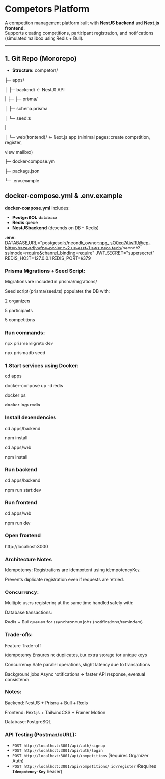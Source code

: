 # Competors Platform

A competition management platform built with **NestJS backend** and **Next.js frontend**.  
Supports creating competitions, participant registration, and notifications (simulated mailbox using Redis + Bull).

---

## **1. Git Repo (Monorepo)**

- **Structure:**
competors/

├─ apps/

│ ├─ backend/ ← NestJS API

| ├─  ├─ prisma/

│     ├─ schema.prisma

│     └─ seed.ts

|

│ └─ web(frontend)/ ← Next.js app (minimal pages: create competition, register, 

   view mailbox)

├─ docker-compose.yml

├─ package.json

└─ .env.example

## **docker-compose.yml & .env.example**
**docker-compose.yml** includes:
  - **PostgreSQL** database
  - **Redis** queue
  - **NestJS backend** (depends on DB + Redis)

  **.env**: 
DATABASE_URL="postgresql://neondb_owner:npg_jsO0xq7AiwRU@ep-bitter-haze-adjyvfpe-pooler.c-2.us-east-1.aws.neon.tech/neondb?sslmode=require&channel_binding=require"
JWT_SECRET="supersecret"
REDIS_HOST=127.0.0.1
REDIS_PORT=6379

### Prisma Migrations + Seed Script: 

Migrations are included in prisma/migrations/

Seed script (prisma/seed.ts) populates the DB with:

2 organizers

5 participants

5 competitions

### Run commands:
npx prisma migrate dev 

npx prisma db seed 

### 1.Start services using Docker:
cd apps

docker-compose up -d redis

docker ps

docker logs redis

### Install dependencies
cd apps/backend

npm install

cd apps/web

npm install

### Run backend
cd apps/backend

npm run start:dev

### Run frontend
cd apps/web

npm run dev

### Open frontend
http://localhost:3000


### Architecture Notes

Idempotency:
Registrations are idempotent using idempotencyKey.

Prevents duplicate registration even if requests are retried.

### Concurrency:
Multiple users registering at the same time handled safely with:

Database transactions:

Redis + Bull queues for asynchronous jobs (notifications/reminders)

### Trade-offs:
Feature	Trade-off

Idempotency	Ensures no duplicates, but extra storage for unique keys

Concurrency	Safe parallel operations, slight latency due to transactions

Background jobs	Async notifications → faster API response, eventual consistency

### Notes:

Backend: NestJS + Prisma + Bull + Redis

Frontend: Next.js + TailwindCSS + Framer Motion

Database: PostgreSQL

### API Testing (Postman/cURL):
* `POST http://localhost:3001/api/auth/signup`
* `POST http://localhost:3001/api/auth/login`
* `POST http://localhost:3001/api/competitions` (Requires Organizer Auth)
* `POST http://localhost:3001/api/competitions/:id/register`  (Requires **`Idempotency-Key`** header)